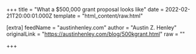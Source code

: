 
+++
title = "What a $500,000 grant proposal looks like"
date = 2022-02-21T20:00:01.000Z
template = "html_content/raw.html"

[extra]
feedName = "austinhenley.com"
author = "Austin Z. Henley"
originalLink = "https://austinhenley.com/blog/500kgrant.html"
raw = ""

+++

